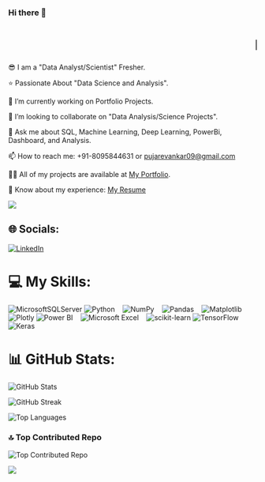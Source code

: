
### Hi there 👋
#  <marquee behavior="scroll" direction="left">I'm **Dr. Pooja K Revankar**!</marquee>



😎 I am a "Data Analyst/Scientist" Fresher.

⭐ Passionate About "Data Science and Analysis".

🔭 I’m currently working on Portfolio Projects.

👯 I’m looking to collaborate on "Data Analysis/Science Projects".

💬 Ask me about SQL, Machine Learning, Deep Learning, PowerBi, Dashboard, and Analysis.

📫 How to reach me: +91-8095844631 or [pujarevankar09@gmail.com](mailto:pujarevankar09@gmail.com)

👨‍💻 All of my projects are available at [My Portfolio](https://campsite.bio/dr_pooja).

📄 Know about my experience: [My Resume](https://drive.google.com/file/d/1KocGnc9EzQ0idzSfP2tHxaAIdLPqJo4x/view)


<img src="https://user-images.githubusercontent.com/67431758/228056875-1a89863f-e326-4117-a8f3-bc65651620c5.gif">

## 🌐 Socials:
[![LinkedIn](https://img.shields.io/badge/LinkedIn-%230077B5.svg?logo=linkedin&logoColor=white)](https://www.linkedin.com/in/dr-poojarevankar/) 


# 💻 My Skills:

![MicrosoftSQLServer](https://img.shields.io/badge/Microsoft%20SQL%20Server-CC2927?style=for-the-badge&logo=microsoft%20sql%20server&logoColor=white)
![Python](https://img.shields.io/badge/python-3670A0?style=for-the-badge&logo=python&logoColor=ffdd54) &nbsp;&nbsp;
![NumPy](https://img.shields.io/badge/numpy-%23013243.svg?style=for-the-badge&logo=numpy&logoColor=white) &nbsp;&nbsp;
![Pandas](https://img.shields.io/badge/pandas-%23150458.svg?style=for-the-badge&logo=pandas&logoColor=white) &nbsp;&nbsp;
![Matplotlib](https://img.shields.io/badge/Matplotlib-%23ffffff.svg?style=for-the-badge&logo=Matplotlib&logoColor=black) &nbsp;&nbsp;
![Plotly](https://img.shields.io/badge/Plotly-%233F4F75.svg?style=for-the-badge&logo=plotly&logoColor=white)
![Power BI](https://img.shields.io/badge/Power%20BI-%230F75A8.svg?style=for-the-badge&logo=power-bi&logoColor=yellow) &nbsp;&nbsp;
![Microsoft Excel](https://img.shields.io/badge/Microsoft%20Excel-%23217346.svg?style=for-the-badge&logo=microsoft-excel&logoColor=white) &nbsp;&nbsp;
![scikit-learn](https://img.shields.io/badge/scikit--learn-%23F7931E.svg?style=for-the-badge&logo=scikit-learn&logoColor=white)
![TensorFlow](https://img.shields.io/badge/TensorFlow-%23FF6F00.svg?style=for-the-badge&logo=TensorFlow&logoColor=white)
![Keras](https://img.shields.io/badge/Keras-%23D00000.svg?style=for-the-badge&logo=Keras&logoColor=white)


# 📊 GitHub Stats:
![GitHub Stats](https://github-readme-stats.vercel.app/api?username=DrPoojaAbhijith&theme=radical&hide_border=false&include_all_commits=false&count_private=false)

![GitHub Streak](https://github-readme-streak-stats.herokuapp.com/?user=DrPoojaAbhijith&theme=radical&hide_border=false)

![Top Languages](https://github-readme-stats.vercel.app/api/top-langs/?username=DrPoojaAbhijith&theme=radical&hide_border=false&include_all_commits=false&count_private=false&layout=compact)

### 🔝 Top Contributed Repo
![Top Contributed Repo](https://github-contributor-stats.vercel.app/api?username=DrPoojaAbhijith&limit=5&theme=radical&combine_all_yearly_contributions=true)

<a href="https://visitcount.itsvg.in">
  <img src="https://visitcount.itsvg.in/api?id=DrPoojaAbhijith&label=Profile%20Views&color=1&icon=0&pretty=false" />
</a>


